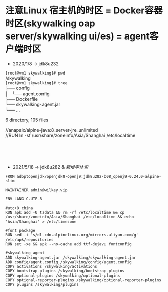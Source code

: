 # 注意Linux 宿主机的时区 = Docker容器时区(skywalking oap server/skywalking ui/es) = agent客户端时区 

- 2020/1/8 -> jdk8u232

`[root@vm1 skywalking]# pwd`<br />
/skywalking<br />
`[root@vm1 skywalking]# tree`<br />
├── config<br />
│   └── agent.config<br />
├── Dockerfile<br />
└── skywalking-agent.jar<br />
└── ...        <br />

6 directory, 105 files




//anapsix/alpine-java:8_server-jre_unlimited<br/>
//RUN ln -sf /usr/share/zoneinfo/Asia/Shanghai /etc/localtime

<br />
<br />
<br />

- 2021/5/18 -> jdk8u282 & *新增字体包*

```
FROM adoptopenjdk/openjdk8-openj9:jdk8u282-b08_openj9-0.24.0-alpine-slim

MAINTAINER admin@wilkey.vip

ENV LANG C.UTF-8

#utc+8 china
RUN apk add -U tzdata && rm -rf /etc/localtime && cp /usr/share/zoneinfo/Asia/Shanghai /etc/localtime && echo 'Asia/Shanghai' > /etc/timezone

#font package
RUN sed -i 's/dl-cdn.alpinelinux.org/mirrors.aliyun.com/g' /etc/apk/repositories
RUN set -xe && apk --no-cache add ttf-dejavu fontconfig

#skywalking agent
ADD skywalking-agent.jar /skywalking/skywalking-agent.jar
ADD config/agent.config /skywalking/config/agent.config
COPY activations /skywalking/activations
COPY bootstrap-plugins /skywalking/bootstrap-plugins
COPY optional-plugins /skywalking/optional-plugins
COPY optional-reporter-plugins /skywalking/optional-reporter-plugins
COPY plugins /skywalking/plugins

```
